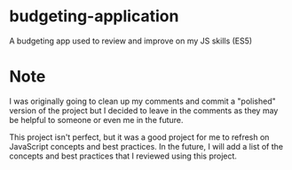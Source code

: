 # budgeting-application
A budgeting app used to review and improve on my JS skills (ES5)

# Note
I was originally going to clean up my comments and commit a "polished" version of the project but I decided to leave in the comments as they may be helpful to someone or even me in the future. 

This project isn't perfect, but it was a good project for me to refresh on JavaScript concepts and best practices. In the future, I will add a list of the concepts and best practices that I reviewed using this project.

